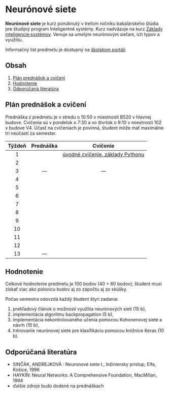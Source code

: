 # Neurónové siete

**Neurónové siete** je kurz ponúknutý v treťom ročníku bakalárskeho štúdia pre študijný program Inteligentné systémy. Kurz nadväzuje na kurz [Základy inteligencie systémov](http://www.cloudai.sk/courses-zis/). Venuje sa umelým neurónovým sieťam, ich typov a využitiu.

Informačný list predmetu je dostupný na [školskom portáli](https://maisportal.tuke.sk/portal/studijneProgramy.mais).

## Obsah
1. [Plán prednášok a cvičení](#plan)
2. [Hodnotenie](#grading)
3. [Odporúčaná literatúra](#textbooks)

## Plán prednášok a cvičení <a name="plan"></a>

Prednáška z predmetu je v stredu o 10:50 v miestnosti B520 v hlavnej budove. Cvičenia sú v pondelok o 7:30 a vo štvrtok o 9:10 v miestnosti 102 v budove V4. Účasť na cvičeniach je povinná, študent môže mať maximálne tri neúčasti za semester.

| Týždeň |                            Prednáška                          |               Cvičenie               |
|:------:|:-------------------------------------------------------------:|:------------------------------------:|
| 1      |                                                               |   [úvodné cvičenie, základy Pythonu](https://github.com/ianmagyar/neural-networks-course/blob/master/labs/lab1-getting-started.md)   |
| 2      |                                                               |                                      |
| 3      |                                —                              |                —                     |
| 4      |                                                               |  	                                |
| 5      |                                                               |                                      |
| 6      |                                                               |                                      |
| 7      |                         				                         |                                      |
| 8      |                                                               |                                      |
| 9      |                                                               |                                      |
| 10     |                                                               |                                      |
| 11     |                                                               |                                      |
| 12     |                                                               |                                      |
| 13     |                                —                              |                                      |

## Hodnotenie <a name="grading"></a>

Celkové hodnotenie predmetu je 100 bodov (40 + 60 bodov); študent musí získať viac ako polovicu bodov aj zo zápočtu aj zo skúšky.

Počas semestra odovzdá každý študent štyri zadania:

1. prehľadový článok o možnosti využitia neurónových sietí (15 b),
2. implementácia algoritmu backpropagation (5 b),
3. implementácia nekontrolovaného učenia pomocou Kohonenovej siete a návrh (10 b),
4. trénovanie neurónovej siete pre klasifikáciu pomocou knižnice Keras (10 b).


## Odporúčaná literatúra <a name="textbooks"></a>

* SINČÁK, ANDREJKOVÁ : Neuronové siete I., Inžiniersky prístup, Elfa, Košice, 1996
* HAYKIN: Neural Networks: A Comprehensive Foundation, MacMillan, 1994
* ďalšie zdroje budú dodené na prednáškach